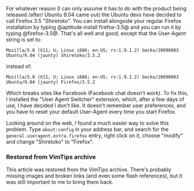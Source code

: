 <!-- :metadata:

title: Shiretoko and Facebook
tags: Linux
publishedAt: 2009-09-15T15:17:29-07:00
summary:

For whatever reason (I can only assume it has to do with the product being
released /after/ Ubuntu 9.04 came out) the Ubuntu devs have decided to call
Firefox 3.5 "Shiretoko".  You can install alongside your regular Firefox
installation by typing @aptitude install firefox-3.5@ and you can run it by
typing @firefox-3.5@.  That's all well and good, except that the User-Agent
string is set to:

-->

For whatever reason (I can only assume it has to do with the product being
released /after/ Ubuntu 9.04 came out) the Ubuntu devs have decided to call
Firefox 3.5 "Shiretoko".  You can install alongside your regular Firefox
installation by typing @aptitude install firefox-3.5@ and you can run it by
typing @firefox-3.5@.  That's all well and good, except that the User-Agent
string is set to:

```
Mozilla/5.0 (X11; U; Linux i686; en-US; rv:1.9.1.2) Gecko/20090803 Ubuntu/9.04 (jaunty) Shiretoko/3.5.2
```

instead of:

```
Mozilla/5.0 (X11; U; Linux i686; en-US; rv:1.9.1.2) Gecko/20090803 Ubuntu/9.04 (jaunty) Firefox/3.5.2
```

Which breaks sites like Facebook (Facebook chat doesn't work).  To fix this, I
installed the "User Agent Switcher" extension, which, after a few days of use,
I have decided I don't like.  It doesn't remember user preferences, and you
have to reset your default User-Agent every time you start Firefox.

Looking around on the web, I found a much easier way to solve this problem.
Type `about:config` in your address bar, and search for the
`general.useragent.extra.firefox` entry, right click on it, choose "modify" and
change "Shiretoko" to "Firefox".

<div class="restored-from-archive">
  <h3>Restored from VimTips archive</h3>
  <p>
  This article was restored from the VimTips archive. There's probably
  missing images and broken links (and even some flash references), but it
  was still important to me to bring them back.
  </p>
</div>
